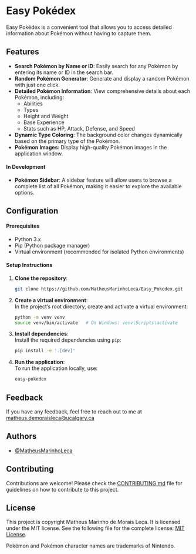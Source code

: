 # Easy Pokédex
Easy Pokédex is a convenient tool that allows you to access detailed information about Pokémon without having to capture them.

## Features
- **Search Pokémon by Name or ID**: Easily search for any Pokémon by entering its name or ID in the search bar.
- **Random Pokémon Generator**: Generate and display a random Pokémon with just one click.
- **Detailed Pokémon Information**: View comprehensive details about each Pokémon, including:
  - Abilities
  - Types
  - Height and Weight
  - Base Experience
  - Stats such as HP, Attack, Defense, and Speed
- **Dynamic Type Coloring**: The background color changes dynamically based on the primary type of the Pokémon.
- **Pokémon Images**: Display high-quality Pokémon images in the application window.

#### In Development

- **Pokémon Sidebar**: A sidebar feature will allow users to browse a complete list of all Pokémon, making it easier to explore the available options.

## Configuration
#### Prerequisites
- Python 3.x
- Pip (Python package manager)
- Virtual environment (recommended for isolated Python environments)

#### Setup Instructions

1. **Clone the repository**:  
   ```bash
   git clone https://github.com/MatheusMarinhoLeca/Easy_Pokedex.git
   ```

2. **Create a virtual environment**:  
   In the project’s root directory, create and activate a virtual environment:
   ```bash
   python -m venv venv
   source venv/bin/activate   # On Windows: venv\Scripts\activate
   ```

3. **Install dependencies**:  
   Install the required dependencies using `pip`:
   ```bash
   pip install -e '.[dev]'
   ```

4. **Run the application**:  
   To run the application locally, use:
   ```bash
   easy-pokedex
   ```

## Feedback
If you have any feedback, feel free to reach out to me at matheus.demoraisleca@ucalgary.ca

## Authors
- [@MatheusMarinhoLeca](https://github.com/MatheusMarinhoLeca)

## Contributing
Contributions are welcome! Please check the [CONTRIBUTING.md](CONTRIBUTING.md) file for guidelines on how to contribute to this project.

## License
This project is copyright Matheus Marinho de Morais Leça. It is licensed under the MIT license. See the following file for the complete license:
[MIT License](LICENSE).

Pokémon and Pokémon character names are trademarks of Nintendo.
